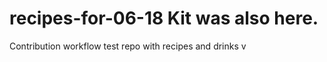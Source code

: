 recipes-for-06-18
Kit was also here.
=================

Contribution workflow test repo with recipes and drinks
v
